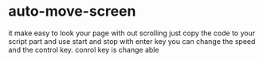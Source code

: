 # auto-move-screen
it make easy to look your page with out scrolling
just copy the code to your script part and use
start and stop with enter key
you can change the speed and the control key.
conrol key is change able

